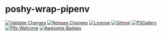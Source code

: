 # poshy-wrap-pipenv

[![Validate Changes](https://github.com/pwshrc/poshy-wrap-pipenv/actions/workflows/validate.yml/badge.svg)](https://github.com/pwshrc/poshy-wrap-pipenv/actions/workflows/validate.yml)
[![Release Changes](https://github.com/pwshrc/poshy-wrap-pipenv/actions/workflows/release.yml/badge.svg)](https://github.com/pwshrc/poshy-wrap-pipenv/actions/workflows/release.yml)
[![License](https://img.shields.io/github/license/pwshrc/poshy-wrap-pipenv)](./LICENSE.txt)
[![Gitmoji](https://img.shields.io/badge/gitmoji-%20😜%20😍-FFDD67.svg?style=flat-square)](https://gitmoji.carloscuesta.me/)
[![PSGallery](https://img.shields.io/powershellgallery/dt/poshy-wrap-pipenv.svg)](https://www.powershellgallery.com/packages/poshy-wrap-pipenv)
[![PRs Welcome](https://img.shields.io/badge/PRs-welcome-brightgreen.svg?style=flat-square)](http://makeapullrequest.com)
[![Awesome Badges](https://img.shields.io/badge/badges-awesome-green.svg)](https://github.com/Naereen/badges)



